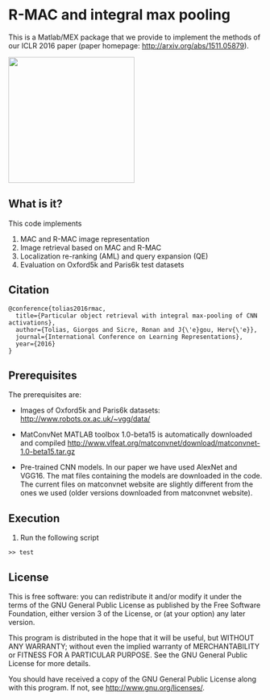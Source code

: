# R-MAC and integral max pooling

This is a Matlab/MEX package that we provide to implement the methods
of our ICLR 2016 paper (paper homepage: http://arxiv.org/abs/1511.05879).

<img src="http://cmp.felk.cvut.cz/~toliageo/images/thumbs/aml2.png" height="250"/>

## What is it?
This code implements

1) MAC and R-MAC image representation
2) Image retrieval based on MAC and R-MAC
3) Localization re-ranking (AML) and query expansion (QE)
4) Evaluation on Oxford5k and Paris6k test datasets

## Citation

```
@conference{tolias2016rmac,
  title={Particular object retrieval with integral max-pooling of CNN activations},
  author={Tolias, Giorgos and Sicre, Ronan and J{\'e}gou, Herv{\'e}},
  journal={International Conference on Learning Representations},
  year={2016}
}
```

## Prerequisites

The prerequisites are:
- Images of Oxford5k and Paris6k datasets: http://www.robots.ox.ac.uk/~vgg/data/

- MatConvNet MATLAB toolbox 1.0-beta15 is automatically downloaded and compiled
  http://www.vlfeat.org/matconvnet/download/matconvnet-1.0-beta15.tar.gz

- Pre-trained CNN models. In our paper we have used AlexNet and VGG16. The mat files containing the models are downloaded in the code. The current files on matconvnet website are slightly different from the ones we used (older versions downloaded from matconvnet website).

## Execution

1) Run the following script
```
>> test
```

## License

This is free software: you can redistribute it and/or modify it under the terms of the GNU General Public License as published by the Free Software Foundation, either version 3 of the License, or (at your option) any later version.

This program is distributed in the hope that it will be useful, but WITHOUT ANY WARRANTY; without even the implied warranty of MERCHANTABILITY or FITNESS FOR A PARTICULAR PURPOSE.  See the GNU General Public License for more details.

You should have received a copy of the GNU General Public License along with this program.  If not, see <http://www.gnu.org/licenses/>.
